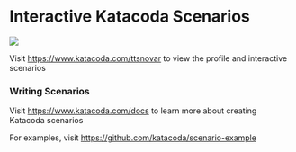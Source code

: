 # Interactive Katacoda Scenarios

[![](http://shields.katacoda.com/katacoda/ttsnovar/count.svg)](https://www.katacoda.com/ttsnovar "Get your profile on Katacoda.com")

Visit https://www.katacoda.com/ttsnovar to view the profile and interactive scenarios

### Writing Scenarios
Visit https://www.katacoda.com/docs to learn more about creating Katacoda scenarios

For examples, visit https://github.com/katacoda/scenario-example
